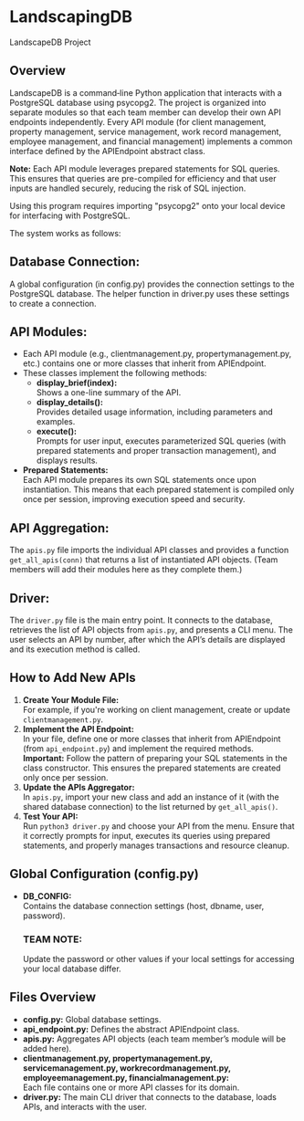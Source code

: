 # LandscapingDB
LandscapeDB Project

## Overview
LandscapeDB is a command‑line Python application that interacts with a PostgreSQL database using psycopg2. The project is organized into separate modules so that each team member can develop their own API endpoints independently. Every API module (for client management, property management, service management, work record management, employee management, and financial management) implements a common interface defined by the APIEndpoint abstract class.  

**Note:** Each API module leverages prepared statements for SQL queries. This ensures that queries are pre-compiled for efficiency and that user inputs are handled securely, reducing the risk of SQL injection.

Using this program requires importing "psycopg2" onto your local device for interfacing with PostgreSQL.

The system works as follows:

## Database Connection:
A global configuration (in config.py) provides the connection settings to the PostgreSQL database. The helper function in driver.py uses these settings to create a connection.

## API Modules:
- Each API module (e.g., clientmanagement.py, propertymanagement.py, etc.) contains one or more classes that inherit from APIEndpoint.
- These classes implement the following methods:
  - **display_brief(index):**  
    Shows a one-line summary of the API.
  - **display_details():**  
    Provides detailed usage information, including parameters and examples.
  - **execute():**  
    Prompts for user input, executes parameterized SQL queries (with prepared statements and proper transaction management), and displays results.
- **Prepared Statements:**  
  Each API module prepares its own SQL statements once upon instantiation. This means that each prepared statement is compiled only once per session, improving execution speed and security.

## API Aggregation:
The `apis.py` file imports the individual API classes and provides a function `get_all_apis(conn)` that returns a list of instantiated API objects. (Team members will add their modules here as they complete them.)

## Driver:
The `driver.py` file is the main entry point. It connects to the database, retrieves the list of API objects from `apis.py`, and presents a CLI menu. The user selects an API by number, after which the API’s details are displayed and its execution method is called.

## How to Add New APIs
1. **Create Your Module File:**  
   For example, if you're working on client management, create or update `clientmanagement.py`.
2. **Implement the API Endpoint:**  
   In your file, define one or more classes that inherit from APIEndpoint (from `api_endpoint.py`) and implement the required methods.  
   **Important:** Follow the pattern of preparing your SQL statements in the class constructor. This ensures the prepared statements are created only once per session.
3. **Update the APIs Aggregator:**  
   In `apis.py`, import your new class and add an instance of it (with the shared database connection) to the list returned by `get_all_apis()`.
4. **Test Your API:**  
   Run `python3 driver.py` and choose your API from the menu. Ensure that it correctly prompts for input, executes its queries using prepared statements, and properly manages transactions and resource cleanup.

## Global Configuration (config.py)
- **DB_CONFIG:**  
  Contains the database connection settings (host, dbname, user, password).
  ### **TEAM NOTE:**  
  Update the password or other values if your local settings for accessing your local database differ.

## Files Overview
- **config.py:** Global database settings.
- **api_endpoint.py:** Defines the abstract APIEndpoint class.
- **apis.py:** Aggregates API objects (each team member’s module will be added here).
- **clientmanagement.py, propertymanagement.py, servicemanagement.py, workrecordmanagement.py, employeemanagement.py, financialmanagement.py:**  
  Each file contains one or more API classes for its domain.
- **driver.py:** The main CLI driver that connects to the database, loads APIs, and interacts with the user.

